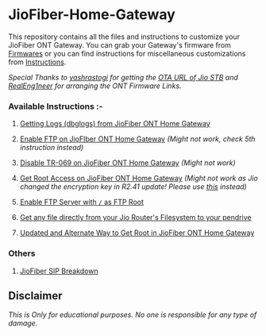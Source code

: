 # JioFiber-Home-Gateway

This repository contains all the files and instructions to customize your JioFiber ONT Gateway. You can grab your Gateway's firmware from [Firmwares](https://github.com/itsyourap/JioFiber-Home-Gateway/tree/master/Firmwares/) or you can find instructions for miscellaneous customizations from [Instructions](https://github.com/itsyourap/JioFiber-Home-Gateway/tree/master/Instructions/).

*Special Thanks to [yashrastogi](https://broadbandforum.co/members/yashrastogi.81002/) for getting the [OTA URL of Jio STB](https://broadbandforum.co/threads/jio-stb-jhsd200-ota-link.209956/) and [RealEng1neer](https://github.com/RealEng1neer) for arranging the ONT Firmware Links.*

### Available Instructions :-

1. [Getting Logs (dbglogs) from JioFiber ONT Home Gateway](https://github.com/itsyourap/JioFiber-Home-Gateway/blob/master/Instructions/Get-dbglogs-JioFiber-ONT-Home-Gateway.md)

2. [Enable FTP on JioFIber ONT Home Gateway](https://github.com/itsyourap/JioFiber-Home-Gateway/blob/master/Instructions/Enable-FTP-JioFiber-ONT-Home-Gateway.md) *(Might not work, check 5th instruction instead)*

3. [Disable TR-069 on JioFiber ONT Home Gateway](https://github.com/itsyourap/JioFiber-Home-Gateway/blob/master/Instructions/Disable-TR-069-JioFiber-ONT-Home-Gateway.md) *(Might not work)*

4. [Get Root Access on JioFiber ONT Home Gateway](https://github.com/itsyourap/JioFiber-Home-Gateway/blob/master/Instructions/Get-Root-Access-JioFiber-ONT-Home-Gateway.md) *(Might not work as Jio changed the encryption key in R2.41 update! Please use [this](https://github.com/itsyourap/JioFiber-Home-Gateway/blob/master/Instructions/Alternate-Way-To-Get-Root-Access-JioFiber-ONT-Home-Gateway.md) instead)*

5. [Enable FTP Server with `/` as FTP Root](https://github.com/itsyourap/JioFiber-Home-Gateway/blob/master/Instructions/Enable-Root-FTP-JioFiber-ONT-Home-Gateway.md)

6. [Get any file directly from your Jio Router's Filesystem to your pendrive](https://github.com/itsyourap/JioFiber-Home-Gateway/blob/master/Instructions/Get-Any-File-From-JioFiber-ONT-Home-Gateway.md)

7. [Updated and Alternate Way to Get Root in JioFiber ONT Home Gateway](https://github.com/itsyourap/JioFiber-Home-Gateway/blob/master/Instructions/Alternate-Way-To-Get-Root-Access-JioFiber-ONT-Home-Gateway.md)

### Others

1. [JioFiber SIP Breakdown](https://github.com/itsyourap/JioFiber-Home-Gateway/blob/master/Research/SIP.md)

## Disclaimer
*This is Only for educational purposes. No one is responsible for any type of damage.*
